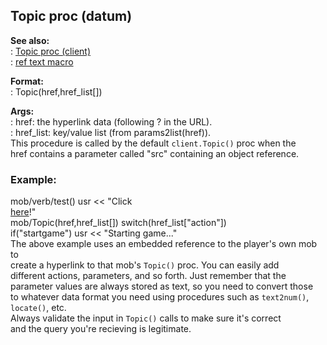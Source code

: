 ## Topic proc (datum)    
**See also:**    
:   [Topic proc (client)](/client/proc/Topic)    
:   [ref text macro](/DM/text/macros/ref)    
<!-- -->    
**Format:**    
:   Topic(href,href_list\[\])    
<!-- -->    
**Args:**    
:   href: the hyperlink data (following ? in the URL).    
:   href_list: key/value list (from params2list(href)).    
This procedure is called by the default `client.Topic()` proc when the    
href contains a parameter called \"src\" containing an object reference.    
### Example:    
mob/verb/test() usr \<\< \"Click    
[here](?src=\ref%5Bsrc%5D;action=startgame)!\"    
mob/Topic(href,href_list\[\]) switch(href_list\[\"action\"\])    
if(\"startgame\") usr \<\< \"Starting game\...\"    
The above example uses an embedded reference to the player\'s own mob to    
create a hyperlink to that mob\'s `Topic()` proc. You can easily add    
different actions, parameters, and so forth. Just remember that the    
parameter values are always stored as text, so you need to convert those    
to whatever data format you need using procedures such as `text2num()`,    
`locate()`, etc.    
Always validate the input in `Topic()` calls to make sure it\'s correct    
and the query you\'re recieving is legitimate.  